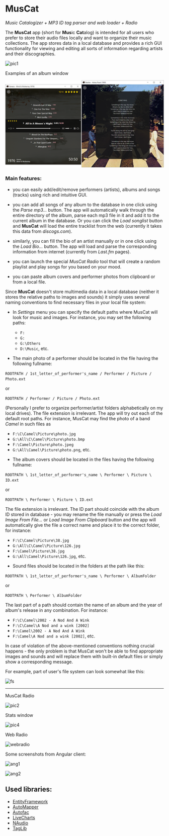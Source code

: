 # MusCat

*Music Catalogizer + MP3 ID tag parser and web loader + Radio*

The **MusCat** app (short for **Mus**ic **Cat**alog) is intended for all users who prefer to store their audio files locally and want to organize their music collections. The app stores data in a local database and provides a rich GUI functionality for viewing and editing all sorts of information regarding artists and their discographies.

![pic1](https://github.com/ar1st0crat/MusCat/blob/master/Screenshots/1.png)

Examples of an album window

![pic3](https://github.com/ar1st0crat/MusCat/blob/master/Screenshots/3.png)


### Main features:

* you can easily add/edit/remove performers (artists), albums and songs (tracks) using rich and intuitive GUI.

* you can add all songs of any album to the database in one click using the *Parse mp3...*  button. The app will automatically walk through the entire directory of the album, parse each mp3 file in it and add it to the current album in the database. Or you can click the *Load songlist* button and **MusCat** will load the entire tracklist from the web (currently it takes this data from *discogs.com*).

* similarly, you can fill the bio of an artist manually or in one click using the *Load Bio...* button. The app will load and parse the corresponding information from internet (currently from *Last.fm* pages).

* you can launch the special *MusCat Radio* tool that will create a random playlist and play songs for you based on your mood.

* you can paste album covers and performer photos from clipboard or from a local file.


Since **MusCat** doesn't store multimedia data in a local database (neither it stores the relative paths to images and sounds) it simply uses several naming conventions to find necessary files in your local file system:

* In *Settings* menu you can specify the default paths where MusCat will look for music and images. For instance, you may set the following paths:

   - ```F:```
   - ```G:```
   - ```G:\Others```
   - ```D:\Music```, etc.


* The main photo of a performer should be located in the file having the following fullname:

```ROOTPATH / 1st_letter_of_performer's_name / Performer / Picture / Photo.ext```

or 

```ROOTPATH / Performer / Picture / Photo.ext```

(Personally I prefer to organize performer/artist folders alphabetically on my local drives). The file extension is irrelevant. The app will try out each of the default root paths. For instance, MusCat may find the photo of a band *Camel* in such files as

   - ```F:\C\Camel\Picture\photo.jpg```
   - ```G:\All\C\Camel\Picture\photo.bmp```
   - ```F:\Camel\Picture\photo.jpeg```
   - ```G:\All\Camel\Picture\photo.png```, etc.

* The album covers should be located in the files having the following fullname: 

```ROOTPATH \ 1st_letter_of_performer's_name \ Performer \ Picture \ ID.ext```

or

```ROOTPATH \ Performer \ Picture \ ID.ext```

The file extension is irrelevant. The ID part should coincide with the album ID stored in database - you may rename the file manually or press the *Load Image From File...* or *Load Image From Clipboard* button and the app will automatically give the file a correct name and place it to the correct folder, for instance:

   - ```F:\C\Camel\Picture\38.jpg```
   - ```G:\All\C\Camel\Picture\126.jpg```
   - ```F:\Camel\Picture\38.jpg```
   - ```G:\All\Camel\Picture\126.jpg```, etc.

* Sound files should be located in the folders at the path like this:

```ROOTPATH \ 1st_letter_of_performer's_name \ Performer \ AlbumFolder```

or 

```ROOTPATH \ Performer \ AlbumFolder```

The last part of a path should contain the name of an album and the year of album's release in any combination. For instance:

   - ```F:\C\Camel\2002 - A Nod And A Wink```
   - ```F:\C\Camel\A Nod and a wink [2002]```
   - ```F:\Camel\2002 - A Nod And A Wink```
   - ```F:\Camel\A Nod and a wink [2002]```, etc.

In case of violation of the above-mentioned conventions nothing crucial happens - the only problem is that MusCat won't be able to find appropriate images and sounds and will replace them with built-in default files or simply show a corresponding message.

For example, part of user's file system can look somewhat like this:

![fs](https://github.com/ar1st0crat/MusCat/blob/master/Screenshots/fs.png)

<hr/>


MusCat Radio

![pic2](https://github.com/ar1st0crat/MusCat/blob/master/Screenshots/2.png)

Stats window

![pic4](https://github.com/ar1st0crat/MusCat/blob/master/Screenshots/5.png)

Web Radio

![webradio](https://github.com/ar1st0crat/MusCat/blob/master/Screenshots/webradio.png)

Some screenshots from Angular client:

![ang1](https://github.com/ar1st0crat/MusCat/blob/master/Screenshots/angular1.png)

![ang2](https://github.com/ar1st0crat/MusCat/blob/master/Screenshots/angular2.png)


## Used libraries:

- [EntityFramework](https://www.nuget.org/packages/EntityFramework)
- [AutoMapper](http://automapper.org/)
- [Autofac](https://autofac.org/)
- [LiveCharts](https://lvcharts.net)
- [NAudio](https://naudio.codeplex.com)
- [TagLib](http://taglib.org)
